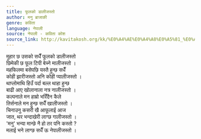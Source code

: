 ```yaml
---
title: फूलको डालीजस्तो
author: मनु ब्राजाकी
genre: कविता
language: नेपाली
source: नेपाली - कविता कोश
source_link: http://kavitakosh.org/kk/%E0%A4%AE%E0%A4%A8%E0%A5%81_%E0%A4%AC%E0%A5%8D%E0%A4%B0%E0%A4%BE%E0%A4%9C%E0%A4%BE%E0%A4%95%E0%A5%80
---
```


मुहार छ उसको सधैँ फूलको डालीजस्तो  
छिमेकी छ फूल टिपी बेच्ने मालीजस्तो ।  
महफिलमा बसेपछि यस्तै हुन्छ सधैँ  
कोही झारीजस्तो अनि कोही प्यालीजस्तो ।  
थाप्लोमाथि हिउँ पर्दा बल्ल थाहा हुन्छ  
बाढी आए खोलानाला नत्र नालीजस्तो ।  
कल्पनाले मन हाम्रो भरिँदैन कैले  
तिर्सनाले मन हुन्छ सधैँ खालीजस्तो ।  
चिनाउनु कसरी खै आफूलाई आज  
जात, थर भन्दाखेरी लाग्छ गालीजस्तो ।  
'मनु' भन्या मान्छे नै हो तर पनि कस्तो ?  
मलाई भने लाग्छ सधैँ ऊ नेपालीजस्तो ।
